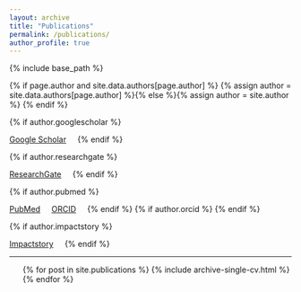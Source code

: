 ```yaml
---
layout: archive
title: "Publications"
permalink: /publications/
author_profile: true
---
```


{% include base_path %}

{% if page.author and site.data.authors[page.author] %}
  {% assign author = site.data.authors[page.author] %}{% else %}{% assign author = site.author %}
{% endif %}

{% if author.googlescholar %}
  <div style="float: left; margin-right: 20px">
    <a href="{{ author.googlescholar }}"><i class="fas fa-graduation-cap"></i> Google Scholar</a>
  </div>
{% endif %}

{% if author.researchgate %}
  <div style="float: left; margin-right: 20px">
    <a href="{{ author.researchgate }}"><i class="fab fa-researchgate" aria-hidden="true"></i> ResearchGate</a>
  </div>
{% endif %}

{% if author.pubmed %}
  <div style="float: left; margin-right: 20px">
    <a href="{{ author.pubmed }}"><i class="ai ai-pubmed-square ai-fw"></i> PubMed</a>
  </div>
{% endif %}
{% if author.orcid %}
  <div style="float: left; margin-right: 20px">
    <a href="{{ author.orcid }}"><i class="ai ai-orcid-square ai-fw"></i> ORCID</a>
  </div>
{% endif %}

{% if author.impactstory %}
  <div style="float: left; margin-right: 20px">
    <a href="{{ author.impactstory }}"><i class="ai ai-impactstory ai-fw"></i> Impactstory</a>
  </div>
{% endif %}

---

<!-- {% if author.googlescholar %}
  You can also find my articles on <u><a href="{{author.googlescholar}}">my Google Scholar profile</a>.</u>
{% endif %} -->

<!-- {% for post in site.publications reversed %}
  {% include archive-single.html %}
{% endfor %}
 -->

<ul>{% for post in site.publications %}
  {% include archive-single-cv.html %}
{% endfor %}</ul>
